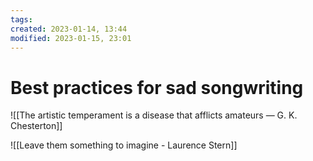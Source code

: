 ```yaml
---
tags: 
created: 2023-01-14, 13:44
modified: 2023-01-15, 23:01
---
```


# Best practices for sad songwriting
![[The artistic temperament is a disease that afflicts amateurs — G. K. Chesterton]]

![[Leave them something to imagine - Laurence Stern]]